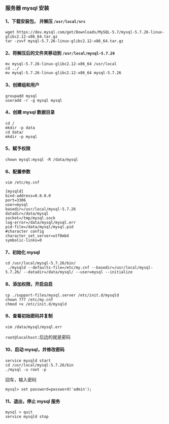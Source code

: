 ### 服务器 mysql 安装

#### 1、下载安装包， 并解压 `/usr/local/src`

```
wget https://dev.mysql.com/get/Downloads/MySQL-5.7/mysql-5.7.26-linux-glibc2.12-x86_64.tar.gz
tar -zxvf mysql-5.7.26-linux-glibc2.12-x86_64.tar.gz
```

#### 2、将解压后的文件夹移动到 `/usr/local/mysql-5.7.26`

```
mv mysql-5.7.26-linux-glibc2.12-x86_64 /usr/local
cd ../
mv mysql-5.7.26-linux-glibc2.12-x86_64 mysql-5.7.26
```

#### 3、创建组和用户

```
groupadd mysql
useradd -r -g mysql mysql
```

#### 4、创建 mysql 数据目录

```
cd /
mkdir -p data
cd data/
mkdir -p mysql
```

#### 5、赋予权限

```
chown mysql:mysql -R /data/mysql
```

#### 6、配置参数

```
vim /etc/my.cnf
```

```
[mysqld]
bind-address=0.0.0.0
port=3306
user=mysql
basedir=/usr/local/mysql-5.7.26
datadir=/data/mysql
socket=/tmp/mysql.sock
log-error=/data/mysql/mysql.err
pid-file=/data/mysql/mysql.pid
#character config
character_set_server=utf8mb4
symbolic-links=0
```

#### 7、初始化 mysql

```
cd /usr/local/mysql-5.7.26/bin/
 ./mysqld --defaults-file=/etc/my.cnf --basedir=/usr/local/mysql-5.7.26/ --datadir=/data/mysql/ --user=mysql --initialize
```

#### 8、添加权限，开启自启

```
cp ./support-files/mysql.server /etc/init.d/mysqld
chown 777 /etc/my.cnf
chmod +x /etc/init.d/mysqld
```

#### 9、查看初始密码并复制

```
vim /data/mysql/mysql.err
```

`root@localhost:`后边的就是密码

#### 10、启动 mysql，并修改密码

```
service mysqld start
cd /usr/local/mysql-5.7.26/bin
./mysql -u root -p
```

回车，输入密码

```
mysql> set password=password('admin');
```

#### 11、退出，停止 mysql 服务

```
mysql > quit
service mysqld stop
```
